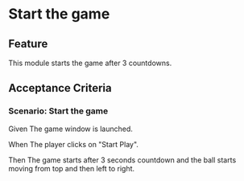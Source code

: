 # Start the game

## Feature

This module starts the game after 3 countdowns.

## Acceptance Criteria

### Scenario: Start the game

  Given The game window is launched.

  When The player clicks on "Start Play".

  Then The game starts after 3 seconds countdown and the ball
  starts moving from top and then left to right.
